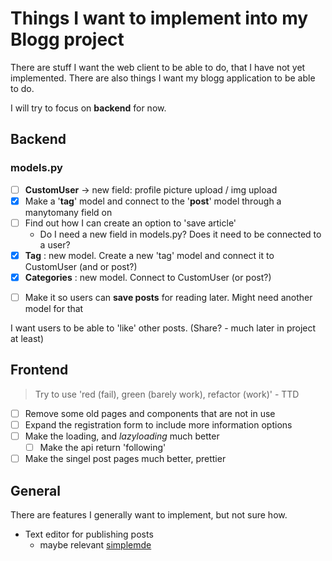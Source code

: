 Things I want to implement into my Blogg project
================================================

There are stuff I want the web client to be able to do, that I have not yet implemented. There are also things I want my blogg application to be able to do.

I will try to focus on **backend** for now.

## Backend

### models.py
- [ ] **CustomUser** -> new field: profile picture upload / img upload
- [x] Make a '**tag**' model and connect to the '**post**' model through a manytomany field on
- [ ] Find out how I can create an option to 'save article'
    - Do I need a new field in models.py? Does it need to be connected to a user?
- [x] **Tag** : new model. Create a new 'tag' model and connect it to CustomUser (and or post?)
- [x] **Categories** : new model. Connect to CustomUser (or post?)
* [ ] Make it so users can **save posts** for reading later. Might need another model for that

I want users to be able to 'like' other posts.
(Share? - much later in project at least)

## Frontend
>Try to use 'red (fail), green (barely work), refactor (work)' - TTD
- [ ] Remove some old pages and components that are not in use
- [ ] Expand the registration form to include more information options
- [ ] Make the loading, and *lazyloading* much better
    - [ ] Make the api return 'following'
- [ ] Make the singel post pages much better, prettier

## General
There are features I generally want to implement, but not sure how.

- Text editor for publishing posts
    - maybe relevant [simplemde](https://simplemde.com/)
